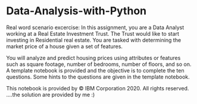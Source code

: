 # Data-Analysis-with-Python
Real word scenario excercise:
In this assignment, you are a Data Analyst working at a Real Estate Investment Trust. The Trust would like to start investing in Residential real estate. You are tasked with determining the market price of a house given a set of features. 

You will analyze and predict housing prices using attributes or features such as square footage, number of bedrooms, number of floors, and so on. 
A template notebook is provided and the objective is to complete the ten questions. Some hints to the questions are given in the template notebook.

This notebook is provided by © IBM Corporation 2020. All rights reserved.
....the solution are provided by me :)
